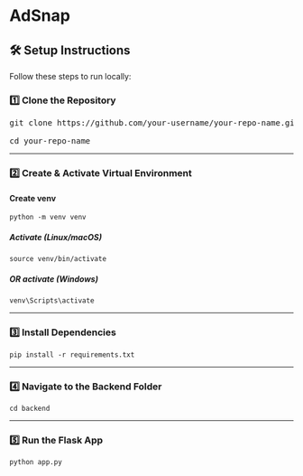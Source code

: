 # AdSnap

## 🛠️ Setup Instructions

Follow these steps to run locally:

### 1️⃣ Clone the Repository

<pre>git clone https://github.com/your-username/your-repo-name.git

cd your-repo-name</pre>

---



### 2️⃣ Create & Activate Virtual Environment

#### Create venv
```python -m venv venv```

##### Activate (Linux/macOS)
```source venv/bin/activate```

##### OR activate (Windows)
```venv\Scripts\activate```

---



### 3️⃣ Install Dependencies

```pip install -r requirements.txt```

---



### 4️⃣ Navigate to the Backend Folder

```cd backend```

---



### 5️⃣ Run the Flask App

```python app.py```
